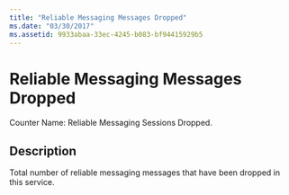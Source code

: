 ```yaml
---
title: "Reliable Messaging Messages Dropped"
ms.date: "03/30/2017"
ms.assetid: 9933abaa-33ec-4245-b083-bf94415929b5
---
```

# Reliable Messaging Messages Dropped
Counter Name: Reliable Messaging Sessions Dropped.  
  
## Description  
 Total number of reliable messaging messages that have been dropped in this service.
